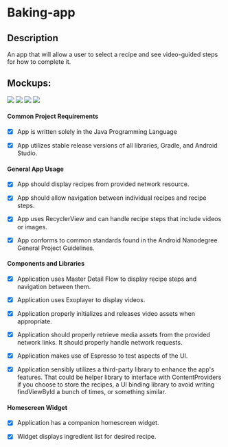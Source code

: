 # Baking-app

## Description
An app that will allow a user to select a recipe and see video-guided steps for how to complete it.

## Mockups:
![](https://d17h27t6h515a5.cloudfront.net/topher/2017/April/58ffa8dd_baking-app1/baking-app1.png)
![](https://d17h27t6h515a5.cloudfront.net/topher/2017/April/58ffa8e0_baking-app2/baking-app2.png)
![](https://d17h27t6h515a5.cloudfront.net/topher/2017/April/58ffa8da_baking/baking.png)
![](https://d17h27t6h515a5.cloudfront.net/topher/2017/April/58ffa8e8_baking-app6/baking-app6.png)

####  Common Project Requirements
- [x] App is written solely in the Java Programming Language

- [x] App utilizes stable release versions of all libraries, Gradle, and Android Studio.

#### General App Usage
- [x] App should display recipes from provided network resource.

- [x] App should allow navigation between individual recipes and recipe steps.

- [x] App uses RecyclerView and can handle recipe steps that include videos or images.

- [x] App conforms to common standards found in the Android Nanodegree General Project Guidelines.

#### Components and Libraries
- [x] Application uses Master Detail Flow to display recipe steps and navigation between them.

- [x] Application uses Exoplayer to display videos.

- [x] Application properly initializes and releases video assets when appropriate.

- [x] Application should properly retrieve media assets from the provided network links. It should properly handle network requests.

- [x] Application makes use of Espresso to test aspects of the UI.

- [x] Application sensibly utilizes a third-party library to enhance the app's features. That could be helper library to interface with ContentProviders if you choose to store the recipes, a UI binding library to avoid writing findViewById a bunch of times, or something similar.

#### Homescreen Widget
- [x] Application has a companion homescreen widget.

- [x] Widget displays ingredient list for desired recipe.
